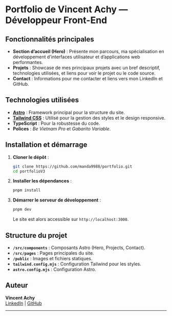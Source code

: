 # Portfolio de Vincent Achy — Développeur Front-End

## Fonctionnalités principales

- **Section d’accueil (Hero)** : Présente mon parcours, ma spécialisation en développement d’interfaces utilisateur et d’applications web performantes.
- **Projets** : Showcase de mes principaux projets avec un bref descriptif, technologies utilisées, et liens pour voir le projet ou le code source.
- **Contact** : Informations pour me contacter et liens vers mon LinkedIn et GitHub.

## Technologies utilisées

- **[Astro](https://astro.build/)** : Framework principal pour la structure du site.
- **[Tailwind CSS](https://tailwindcss.com/)** : Utilisé pour la gestion des styles et le design responsive.
- **TypeScript** : Pour la robustesse du code.
- **Polices** : _Be Vietnam Pro_ et _Gabarito Variable_.

## Installation et démarrage

1. **Cloner le dépôt** :

   ```bash
   git clone https://github.com/manda9988/portfolio.git
   cd portfolioV3
   ```

2. **Installer les dépendances** :

   ```bash
   pnpm install
   ```

3. **Démarrer le serveur de développement** :
   ```bash
   pnpm dev
   ```
   Le site est alors accessible sur `http://localhost:3000`.

## Structure du projet

- **`/src/components`** : Composants Astro (Hero, Projects, Contact).
- **`/src/pages`** : Pages principales du site.
- **`/public`** : Images et fichiers statiques.
- **`tailwind.config.mjs`** : Configuration Tailwind pour les styles.
- **`astro.config.mjs`** : Configuration Astro.

## Auteur

**Vincent Achy**  
[LinkedIn](https://www.linkedin.com/in/vincent-achy-1704421a9/) | [GitHub](https://github.com/manda9988)

---
